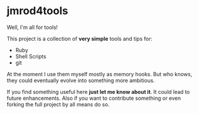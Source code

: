 jmrod4tools
===========

Well, I'm all for tools!

This project is a collection of **very simple** tools and tips for:

- Ruby
- Shell Scripts
- git

At the moment I use them myself mostly as memory hooks. But who knows, they could eventually evolve into something more ambitious.

If you find something useful here **just let me know about it**. It could lead to future enhancements. Also if you want to contribute something or even forking the full project by all means do so.


